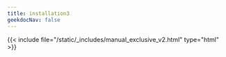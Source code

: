 ```yaml
---
title: installation3
geekdocNav: false
---
```

{{< include file="/static/_includes/manual_exclusive_v2.html" type="html" >}}